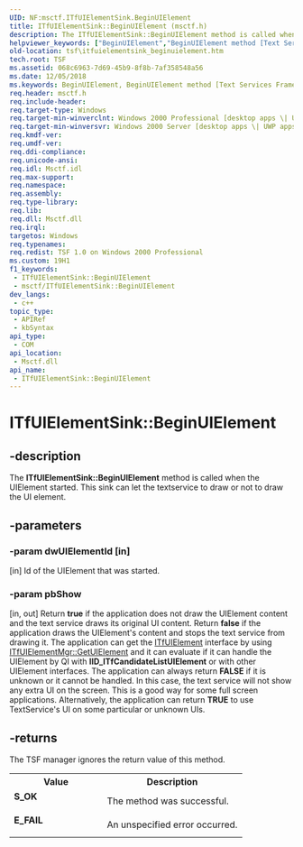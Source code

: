 ```yaml
---
UID: NF:msctf.ITfUIElementSink.BeginUIElement
title: ITfUIElementSink::BeginUIElement (msctf.h)
description: The ITfUIElementSink::BeginUIElement method is called when the UIElement started. This sink can let the textservice to draw or not to draw the UI element.
helpviewer_keywords: ["BeginUIElement","BeginUIElement method [Text Services Framework]","BeginUIElement method [Text Services Framework]","ITfUIElementSink interface","ITfUIElementSink interface [Text Services Framework]","BeginUIElement method","ITfUIElementSink.BeginUIElement","ITfUIElementSink::BeginUIElement","msctf/ITfUIElementSink::BeginUIElement","tsf.itfuielementsink_beginuielement"]
old-location: tsf\itfuielementsink_beginuielement.htm
tech.root: TSF
ms.assetid: 068c6963-7d69-45b9-8f8b-7af358548a56
ms.date: 12/05/2018
ms.keywords: BeginUIElement, BeginUIElement method [Text Services Framework], BeginUIElement method [Text Services Framework],ITfUIElementSink interface, ITfUIElementSink interface [Text Services Framework],BeginUIElement method, ITfUIElementSink.BeginUIElement, ITfUIElementSink::BeginUIElement, msctf/ITfUIElementSink::BeginUIElement, tsf.itfuielementsink_beginuielement
req.header: msctf.h
req.include-header: 
req.target-type: Windows
req.target-min-winverclnt: Windows 2000 Professional [desktop apps \| UWP apps]
req.target-min-winversvr: Windows 2000 Server [desktop apps \| UWP apps]
req.kmdf-ver: 
req.umdf-ver: 
req.ddi-compliance: 
req.unicode-ansi: 
req.idl: Msctf.idl
req.max-support: 
req.namespace: 
req.assembly: 
req.type-library: 
req.lib: 
req.dll: Msctf.dll
req.irql: 
targetos: Windows
req.typenames: 
req.redist: TSF 1.0 on Windows 2000 Professional
ms.custom: 19H1
f1_keywords:
 - ITfUIElementSink::BeginUIElement
 - msctf/ITfUIElementSink::BeginUIElement
dev_langs:
 - c++
topic_type:
 - APIRef
 - kbSyntax
api_type:
 - COM
api_location:
 - Msctf.dll
api_name:
 - ITfUIElementSink::BeginUIElement
---
```


# ITfUIElementSink::BeginUIElement


## -description

The <b>ITfUIElementSink::BeginUIElement</b> method is called when the UIElement started. This sink can let the textservice to draw or not to draw the UI element.

## -parameters

### -param dwUIElementId [in]

[in] Id of the UIElement that was started.

### -param pbShow

[in, out] Return <b>true</b> if the application does not draw the UIElement content and the text service draws its original UI content. Return <b>false</b> if the application draws the UIElement's content and stops the text service from drawing it. The application can get the <a href="/windows/desktop/api/msctf/nn-msctf-itfuielement">ITfUIElement</a> interface by using <a href="/windows/desktop/api/msctf/nf-msctf-itfuielementmgr-getuielement">ITfUIElementMgr::GetUIElement</a> and it can evaluate if it can handle the UIElement by QI with <b>IID_ITfCandidateListUIElement</b> or with other UIElement interfaces. The application can always return <b>FALSE</b> if it is unknown or it cannot be handled. In this case, the text service will not show any extra UI on the screen. This is a good way for some full screen applications. Alternatively, the application can return <b>TRUE</b> to use TextService's UI on some particular or unknown UIs.

## -returns

The TSF manager ignores the return value of this method.

<table>
<tr>
<th>Value</th>
<th>Description</th>
</tr>
<tr>
<td width="40%">
<dl>
<dt><b>S_OK</b></dt>
</dl>
</td>
<td width="60%">
The method was successful.

</td>
</tr>
<tr>
<td width="40%">
<dl>
<dt><b>E_FAIL</b></dt>
</dl>
</td>
<td width="60%">
An unspecified error occurred.

</td>
</tr>
</table>

